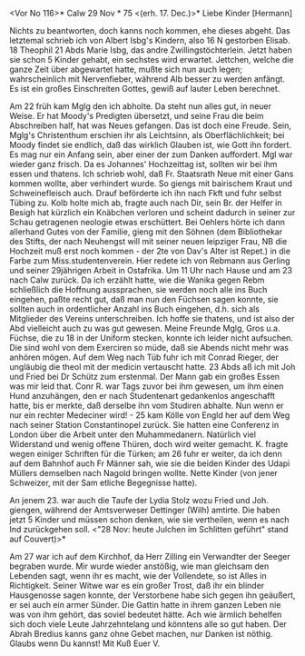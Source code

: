 <Vor No 116>* Calw 29 Nov <Montag>* 75
 <(erh. 17. Dec.)>*
Liebe Kinder [Hermann]

Nichts zu beantworten, doch kanns noch kommen, ehe dieses abgeht. Das letztemal schrieb ich von Albert Isbg's Kindern, also 16 N gestorben Elisab. 18 Theophil 21 Abds Marie Isbg, das andre Zwillingstöchterlein. Jetzt haben sie schon 5 Kinder gehabt, ein sechstes wird erwartet. Jettchen, welche die ganze Zeit über abgewartet hatte, mußte sich nun auch legen; wahrscheinlich mit Nervenfieber, während Alb besser zu werden anfängt. Es ist ein großes Einschreiten Gottes, gewiß auf lauter Leben berechnet.

Am 22 früh kam Mglg den ich abholte. Da steht nun alles gut, in neuer Weise. Er hat Moody's Predigten übersetzt, und seine Frau die beim Abschreiben half, hat was Neues gefangen. Das ist doch eine Freude. Sein, Mglg's Christenthum erschien ihr als Leichtsinn, als Oberflächlichkeit; bei Moody findet sie endlich, daß das wirklich Glauben ist, wie Gott ihn fordert. Es mag nur ein Anfang sein, aber einer der zum Danken auffordert. Mgl war wieder ganz frisch. Da es Johannes' Hochzeittag ist, sollten wir bei ihm essen und thatens. Ich schrieb wohl, daß Fr. Staatsrath Neue mit einer Gans kommen wollte, aber verhindert wurde. So giengs mit bairischem Kraut und Schweinefleisch auch. Drauf beförderte ich ihn nach Fkft und fuhr selbst Tübing zu. Kolb holte mich ab, fragte auch nach Dir, sein Br. der Helfer in Besigh hat kürzlich ein Knäbchen verloren und scheint dadurch in seiner zur Schau getragenen neologie etwas erschüttert. Bei Oehlers hörte ich dann allerhand Gutes von der Familie, gieng mit den Söhnen (dem Bibliothekar des Stifts, der nach Neuhengst will mit seiner neuen leipziger Frau, NB die Hochzeit muß erst noch kommen - der 2te von Dav's Alter ist Repet.) in die Farbe zum Miss.studentenverein. Hier redete ich von Rebmann aus Gerling und seiner 29jährigen Arbeit in Ostafrika. Um 11 Uhr nach Hause und am 23 nach Calw zurück. Da ich erzählt hatte, wie die Wanika gegen Rebm schließlich die Hoffnung aussprachen, sie werden noch alle ins Buch eingehen, paßte recht gut, daß man nun den Füchsen sagen konnte, sie sollten auch in ordentlicher Anzahl ins Buch eingehen, d.h. sich als Mitglieder des Vereins unterschreiben. Ich hoffe sie thatens, und ist also der Abd vielleicht auch zu was gut gewesen. Meine Freunde Mglg, Gros u.a. Füchse, die zu 18 in der Uniform stecken, konnte ich leider nicht aufsuchen. Die sind wohl von dem Exerciren so müde, daß sie Abends nicht mehr was anhören mögen. Auf dem Weg nach Tüb fuhr ich mit Conrad Rieger, der ungläubig die theol mit der medicin vertauscht hatte. 23 Abds aß ich mit Joh und Fried bei Dr Schütz zum erstenmal. Der Mann gab ein großes Essen was mir leid that. Conr R. war Tags zuvor bei ihm gewesen, um ihm einen Hund anzuhängen, den er nach Studentenart gedankenlos angeschafft hatte, bis er merkte, daß derselbe ihn vom Studiren abhalte. Nun wenn er nur ein rechter Medeciner wird! - 25 kam Kölle von Engld her auf dem Weg nach seiner Station Constantinopel zurück. Sie hatten eine Conferenz in London über die Arbeit unter den Muhammedanern. Natürlich viel Widerstand und wenig offene Thüren, doch wird weiter gemacht. K. fragte wegen einiger Schriften für die Türken; am 26 fuhr er weiter, da ich denn auf dem Bahnhof auch Fr Männer sah, wie sie die beiden Kinder des Udapi Müllers demselben nach Nagold bringen wollte. Nette Kinder (von jener Schweizer, mit der Sam etliche Begegnisse hatte).

An jenem 23. war auch die Taufe der Lydia Stolz wozu Fried und Joh. giengen, während der Amtsverweser Dettinger (Wilh) amtirte. Die haben jetzt 5 Kinder und müssen schon denken, wie sie vertheilen, wenn es nach Ind zurückgehen soll. <"28 Nov: heute Julchen im Schlitten geführt" stand auf Couvert)>*

Am 27 war ich auf dem Kirchhof, da Herr Zilling ein Verwandter der Seeger begraben wurde. Mir wurde wieder anstößig, wie man gleichsam den Lebenden sagt, wenn ihr es macht, wie der Vollendete, so ist Alles in Richtigkeit. Seiner Witwe war es ein großer Trost, daß ihr ein blinder Hausgenosse sagen konnte, der Verstorbene habe sich gegen ihn geäußert, er sei auch ein armer Sünder. Die Gattin hatte in ihrem ganzen Leben nie was von ihm gehört, das soviel bedeutet hätte. Ach wie ärmlich behelfen sich doch viele Leute Jahrzehntelang und könntens alle so gut haben. Der Abrah Bredius kanns ganz ohne Gebet machen, nur Danken ist nöthig. Glaubs wenn Du kannst! Mit Kuß  Euer V.
